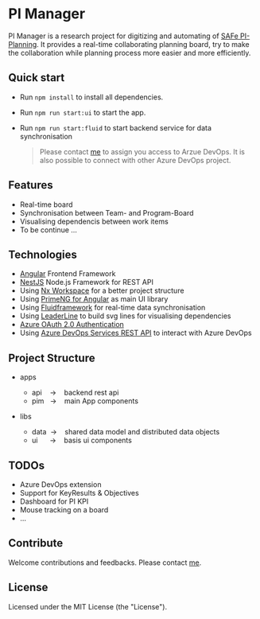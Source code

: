 # PI Manager

PI Manager is a research project for digitizing and automating of [SAFe PI-Planning](https://www.scaledagileframework.com/pi-planning/). It provides a real-time collaborating planning board, try to make the collaboration while planning process more easier and more efficiently.

## Quick start

- Run `npm install` to install all dependencies.
- Run `npm run start:ui` to start the app.
- Run `npm run start:fluid` to start backend service for data synchronisation

  > Please contact [me](xuesong.wen@gmail.com) to assign you access to Arzue DevOps. It is also possible to connect with other Azure DevOps project.

## Features

- Real-time board
- Synchronisation between Team- and Program-Board
- Visualising dependencis between work items
- To be continue ...

## Technologies

- [Angular](https://angular.io/) Frontend Framework
- [NestJS](https://nestjs.com/) Node.js Framework for REST API
- Using [Nx Workspace](https://nx.dev/) for a better project structure
- Using [PrimeNG for Angular](https://www.primefaces.org/primeng/) as main UI library
- Using [Fluidframework](https://fluidframework.com/) for real-time data synchronisation
- Using [LeaderLine](https://anseki.github.io/leader-line/) to build svg lines for visualising dependencies
- [Azure OAuth 2.0 Authentication](https://github.com/AzureAD/microsoft-authentication-library-for-js/tree/msal-angular-v1/lib/msal-angular)
- Using [Azure DevOps Services REST API](https://docs.microsoft.com/en-us/?view=azure-devops-rest-5.1) to interact with Azure DevOps

## Project Structure

- apps
  - api&nbsp;&nbsp;&nbsp;&nbsp;->&nbsp;&nbsp;&nbsp;&nbsp;backend rest api
  - pim&nbsp;&nbsp;&nbsp;->&nbsp;&nbsp;&nbsp;&nbsp;main App components
- libs

  - data&nbsp;&nbsp;->&nbsp;&nbsp;&nbsp;&nbsp;shared data model and distributed data objects
  - ui&nbsp;&nbsp;&nbsp;&nbsp;&nbsp;&nbsp;->&nbsp;&nbsp;&nbsp;&nbsp;basis ui components

## TODOs

- Azure DevOps extension
- Support for KeyResults & Objectives
- Dashboard for PI KPI
- Mouse tracking on a board
- ...

## Contribute

Welcome contributions and feedbacks. Please contact [me](xuesong.wen@gmail.com).

## License

Licensed under the MIT License (the "License").
